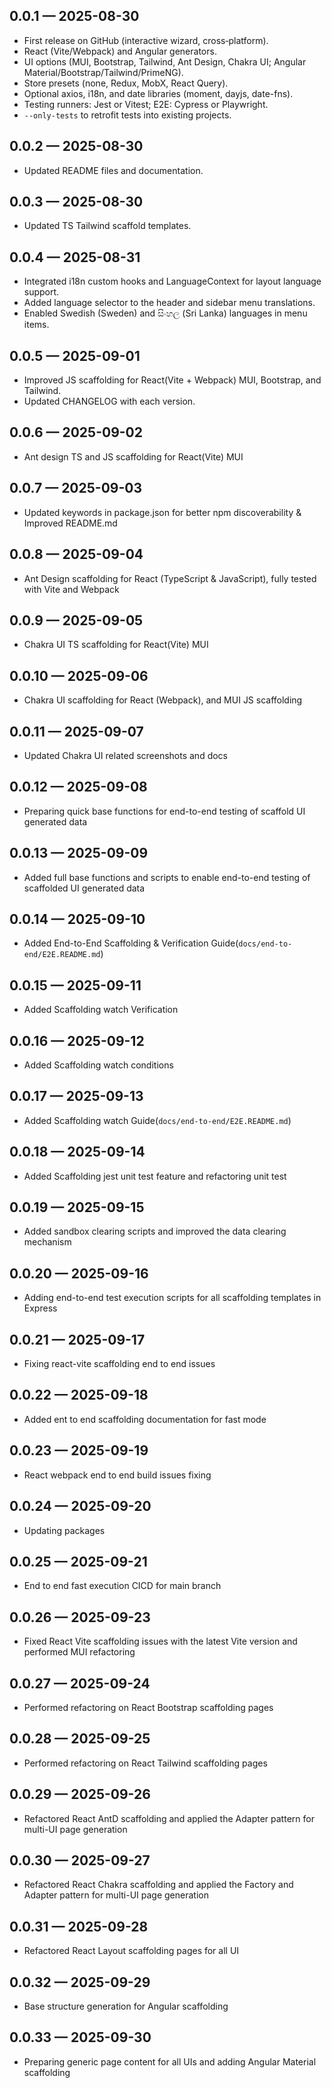 ## 0.0.1 — 2025-08-30
- First release on GitHub (interactive wizard, cross‑platform).
- React (Vite/Webpack) and Angular generators.
- UI options (MUI, Bootstrap, Tailwind, Ant Design, Chakra UI; Angular Material/Bootstrap/Tailwind/PrimeNG).
- Store presets (none, Redux, MobX, React Query).
- Optional axios, i18n, and date libraries (moment, dayjs, date-fns).
- Testing runners: Jest or Vitest; E2E: Cypress or Playwright.
- `--only-tests` to retrofit tests into existing projects.

## 0.0.2 — 2025-08-30
- Updated README files and documentation.

## 0.0.3 — 2025-08-30
- Updated TS Tailwind scaffold templates.

## 0.0.4 — 2025-08-31
- Integrated i18n custom hooks and LanguageContext for layout language support.
- Added language selector to the header and sidebar menu translations.
- Enabled Swedish (Sweden) and සිංහල (Sri Lanka) languages in menu items.

## 0.0.5 — 2025-09-01
- Improved JS scaffolding for React(Vite + Webpack) MUI, Bootstrap, and Tailwind.
- Updated CHANGELOG with each version.

## 0.0.6 — 2025-09-02
- Ant design TS and JS scaffolding for React(Vite) MUI

## 0.0.7 — 2025-09-03
- Updated keywords in package.json for better npm discoverability & Improved README.md

## 0.0.8 — 2025-09-04
- Ant Design scaffolding for React (TypeScript & JavaScript), fully tested with Vite and Webpack

## 0.0.9 — 2025-09-05
- Chakra UI TS scaffolding for React(Vite) MUI

## 0.0.10 — 2025-09-06
- Chakra UI scaffolding for React (Webpack), and MUI JS scaffolding

## 0.0.11 — 2025-09-07
- Updated Chakra UI related screenshots and docs

## 0.0.12 — 2025-09-08
- Preparing quick base functions for end-to-end testing of scaffold UI generated data 

## 0.0.13 — 2025-09-09
- Added full base functions and scripts to enable end-to-end testing of scaffolded UI generated data 

## 0.0.14 — 2025-09-10
- Added End-to-End Scaffolding & Verification Guide(`docs/end-to-end/E2E.README.md`)

## 0.0.15 — 2025-09-11
- Added Scaffolding watch Verification

## 0.0.16 — 2025-09-12
- Added Scaffolding watch conditions

## 0.0.17 — 2025-09-13
- Added Scaffolding watch Guide(`docs/end-to-end/E2E.README.md`)

## 0.0.18 — 2025-09-14
- Added Scaffolding jest unit test feature and refactoring unit test

## 0.0.19 — 2025-09-15
- Added sandbox clearing scripts and improved the data clearing mechanism

## 0.0.20 — 2025-09-16
- Adding end-to-end test execution scripts for all scaffolding templates in Express

## 0.0.21 — 2025-09-17
- Fixing react-vite scaffolding end to end issues

## 0.0.22 — 2025-09-18
- Added ent to end scaffolding documentation for fast mode

## 0.0.23 — 2025-09-19
- React webpack end to end build issues fixing

## 0.0.24 — 2025-09-20
- Updating packages

## 0.0.25 — 2025-09-21
- End to end fast execution CICD for main branch

## 0.0.26 — 2025-09-23
- Fixed React Vite scaffolding issues with the latest Vite version and performed MUI refactoring

## 0.0.27 — 2025-09-24
- Performed refactoring on React Bootstrap scaffolding pages

## 0.0.28 — 2025-09-25
- Performed refactoring on React Tailwind scaffolding pages

## 0.0.29 — 2025-09-26
- Refactored React AntD scaffolding and applied the Adapter pattern for multi-UI page generation

## 0.0.30 — 2025-09-27
- Refactored React Chakra scaffolding and applied the Factory and Adapter pattern for multi-UI page generation

## 0.0.31 — 2025-09-28
- Refactored React Layout scaffolding pages for all UI

## 0.0.32 — 2025-09-29
- Base structure generation for Angular scaffolding

## 0.0.33 — 2025-09-30
- Preparing generic page content for all UIs and adding Angular Material scaffolding
